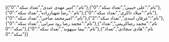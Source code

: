 [{"نام":"امیر مهدی عبدی","تعداد سکه":"0"},{"نام":"علی حبیبی","تعداد سکه":"0"},{"نام":"رضا شهباززاده","تعداد سکه":"0"},{"نام":"میلاد ذاکری","تعداد سکه":"0"},{"نام":"امیرمحمد صاحی","تعداد سکه":"0"},{"نام":"عرفان اسدی","تعداد سکه":"2"},{"نام":"محمد رضا رود سرابی","تعداد سکه":"0"},{"نام":"محمد رضاکریمی","تعداد سکه":"0"},{"نام":"نیما سپهوند","تعداد سکه":"0"},{"نام":"هادی سجادی","تعداد سکه":"0"}]